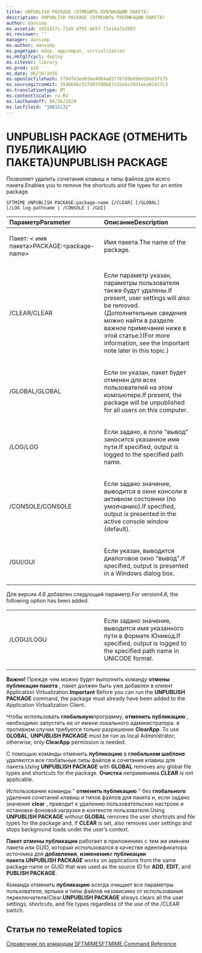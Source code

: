 ```yaml
---
title: UNPUBLISH PACKAGE (ОТМЕНИТЬ ПУБЛИКАЦИЮ ПАКЕТА)
description: UNPUBLISH PACKAGE (ОТМЕНИТЬ ПУБЛИКАЦИЮ ПАКЕТА)
author: dansimp
ms.assetid: 1651427c-72a5-4701-bb57-71e14a7a3803
ms.reviewer: ''
manager: dansimp
ms.author: dansimp
ms.pagetype: mdop, appcompat, virtualization
ms.mktglfcycl: deploy
ms.sitesec: library
ms.prod: w10
ms.date: 06/16/2016
ms.openlocfilehash: 7704fb3ed03be4864a837767d9e890d28b63f175
ms.sourcegitcommit: 354664bc527d93f80687cd2eba70d1eea024c7c3
ms.translationtype: MT
ms.contentlocale: ru-RU
ms.lasthandoff: 06/26/2020
ms.locfileid: "10815132"
---
```

# <span data-ttu-id="99421-103">UNPUBLISH PACKAGE (ОТМЕНИТЬ ПУБЛИКАЦИЮ ПАКЕТА)</span><span class="sxs-lookup"><span data-stu-id="99421-103">UNPUBLISH PACKAGE</span></span>


<span data-ttu-id="99421-104">Позволяет удалить сочетания клавиш и типы файлов для всего пакета.</span><span class="sxs-lookup"><span data-stu-id="99421-104">Enables you to remove the shortcuts and file types for an entire package.</span></span>

`SFTMIME UNPUBLISH PACKAGE:package-name [/CLEAR] [/GLOBAL]                 [/LOG log-pathname | /CONSOLE | /GUI]`

<table>
<colgroup>
<col width="50%" />
<col width="50%" />
</colgroup>
<thead>
<tr class="header">
<th align="left"><span data-ttu-id="99421-105">Параметр</span><span class="sxs-lookup"><span data-stu-id="99421-105">Parameter</span></span></th>
<th align="left"><span data-ttu-id="99421-106">Описание</span><span class="sxs-lookup"><span data-stu-id="99421-106">Description</span></span></th>
</tr>
</thead>
<tbody>
<tr class="odd">
<td align="left"><p><span data-ttu-id="99421-107">Пакет: &lt; имя пакета&gt;</span><span class="sxs-lookup"><span data-stu-id="99421-107">PACKAGE:&lt;package-name&gt;</span></span></p></td>
<td align="left"><p><span data-ttu-id="99421-108">Имя пакета.</span><span class="sxs-lookup"><span data-stu-id="99421-108">The name of the package.</span></span></p></td>
</tr>
<tr class="even">
<td align="left"><p><span data-ttu-id="99421-109">/CLEAR</span><span class="sxs-lookup"><span data-stu-id="99421-109">/CLEAR</span></span></p></td>
<td align="left"><p><span data-ttu-id="99421-110">Если параметр указан, параметры пользователя также будут удалены.</span><span class="sxs-lookup"><span data-stu-id="99421-110">If present, user settings will also be removed.</span></span> <span data-ttu-id="99421-111">(Дополнительные сведения можно найти в разделе важное примечание ниже в этой статье.)</span><span class="sxs-lookup"><span data-stu-id="99421-111">(For more information, see the Important note later in this topic.)</span></span></p></td>
</tr>
<tr class="odd">
<td align="left"><p><span data-ttu-id="99421-112">/GLOBAL</span><span class="sxs-lookup"><span data-stu-id="99421-112">/GLOBAL</span></span></p></td>
<td align="left"><p><span data-ttu-id="99421-113">Если он указан, пакет будет отменен для всех пользователей на этом компьютере.</span><span class="sxs-lookup"><span data-stu-id="99421-113">If present, the package will be unpublished for all users on this computer.</span></span></p></td>
</tr>
<tr class="even">
<td align="left"><p><span data-ttu-id="99421-114">/LOG</span><span class="sxs-lookup"><span data-stu-id="99421-114">/LOG</span></span></p></td>
<td align="left"><p><span data-ttu-id="99421-115">Если задано, в поле "вывод" заносится указанное имя пути.</span><span class="sxs-lookup"><span data-stu-id="99421-115">If specified, output is logged to the specified path name.</span></span></p></td>
</tr>
<tr class="odd">
<td align="left"><p><span data-ttu-id="99421-116">/CONSOLE</span><span class="sxs-lookup"><span data-stu-id="99421-116">/CONSOLE</span></span></p></td>
<td align="left"><p><span data-ttu-id="99421-117">Если задано значение, выводится в окне консоли в активном состоянии (по умолчанию).</span><span class="sxs-lookup"><span data-stu-id="99421-117">If specified, output is presented in the active console window (default).</span></span></p></td>
</tr>
<tr class="even">
<td align="left"><p><span data-ttu-id="99421-118">/GUI</span><span class="sxs-lookup"><span data-stu-id="99421-118">/GUI</span></span></p></td>
<td align="left"><p><span data-ttu-id="99421-119">Если указан, выводится диалоговое окно "вывод".</span><span class="sxs-lookup"><span data-stu-id="99421-119">If specified, output is presented in a Windows dialog box.</span></span></p></td>
</tr>
</tbody>
</table>

 

<span data-ttu-id="99421-120">Для версии 4.6 добавлен следующий параметр.</span><span class="sxs-lookup"><span data-stu-id="99421-120">For version4.6, the following option has been added.</span></span>

<table>
<colgroup>
<col width="50%" />
<col width="50%" />
</colgroup>
<tbody>
<tr class="odd">
<td align="left"><p><span data-ttu-id="99421-121">/LOGU</span><span class="sxs-lookup"><span data-stu-id="99421-121">/LOGU</span></span></p></td>
<td align="left"><p><span data-ttu-id="99421-122">Если задано значение, выводится имя указанного пути в формате Юникод.</span><span class="sxs-lookup"><span data-stu-id="99421-122">If specified, output is logged to the specified path name in UNICODE format.</span></span></p></td>
</tr>
</tbody>
</table>

 

<span data-ttu-id="99421-123">**Важно!**  Прежде чем можно будет выполнить команду **отмены публикации пакета** , пакет должен быть уже добавлен в клиент Application Virtualization.</span><span class="sxs-lookup"><span data-stu-id="99421-123">**Important** Before you can run the **UNPUBLISH PACKAGE** command, the package must already have been added to the Application Virtualization Client.</span></span>

<span data-ttu-id="99421-124">Чтобы использовать **глобальную**программу, **отменить публикацию** , необходимо запустить ее от имени локального администратора. в противном случае требуется только разрешение **ClearApp** .</span><span class="sxs-lookup"><span data-stu-id="99421-124">To use **GLOBAL**, **UNPUBLISH PACKAGE** must be run as local Administrator; otherwise, only **ClearApp** permission is needed.</span></span>

<span data-ttu-id="99421-125">С помощью команды отменить **публикацию** в **глобальном шаблоне** удаляются все глобальные типы файлов и сочетания клавиш для пакета.</span><span class="sxs-lookup"><span data-stu-id="99421-125">Using **UNPUBLISH PACKAGE** with **GLOBAL** removes any global file types and shortcuts for the package.</span></span> <span data-ttu-id="99421-126">**Очистка** неприменима.</span><span class="sxs-lookup"><span data-stu-id="99421-126">**CLEAR** is not applicable.</span></span>

<span data-ttu-id="99421-127">Использование команды " **отменить публикацию** " без **глобального** удаления сочетаний клавиш и типов файлов для пакета и, если задано значение **clear** , приводит к удалению пользовательских настроек и остановке фоновой загрузки в контексте пользователя.</span><span class="sxs-lookup"><span data-stu-id="99421-127">Using **UNPUBLISH PACKAGE** without **GLOBAL** removes the user shortcuts and file types for the package and, if **CLEAR** is set, also removes user settings and stops background loads under the user’s context.</span></span>

<span data-ttu-id="99421-128">**Пакет отмены публикации** работает в приложениях с тем же именем пакета или GUID, который использовался в качестве идентификатора источника для **добавления**, **изменения**и **публикации пакета**.</span><span class="sxs-lookup"><span data-stu-id="99421-128">**UNPUBLISH PACKAGE** works on applications from the same package name or GUID that was used as the source ID for **ADD**, **EDIT**, and **PUBLISH PACKAGE**.</span></span>

<span data-ttu-id="99421-129">Команда отменить **публикацию** всегда очищает все параметры пользователя, ярлыки и типы файлов независимо от использования переключателя/Clear.</span><span class="sxs-lookup"><span data-stu-id="99421-129">**UNPUBLISH PACKAGE** always clears all the user settings, shortcuts, and file types regardless of the use of the /CLEAR switch.</span></span>

 

## <span data-ttu-id="99421-130">Статьи по теме</span><span class="sxs-lookup"><span data-stu-id="99421-130">Related topics</span></span>


[<span data-ttu-id="99421-131">Справочник по командам SFTMIME</span><span class="sxs-lookup"><span data-stu-id="99421-131">SFTMIME Command Reference</span></span>](sftmime--command-reference.md)

 

 





